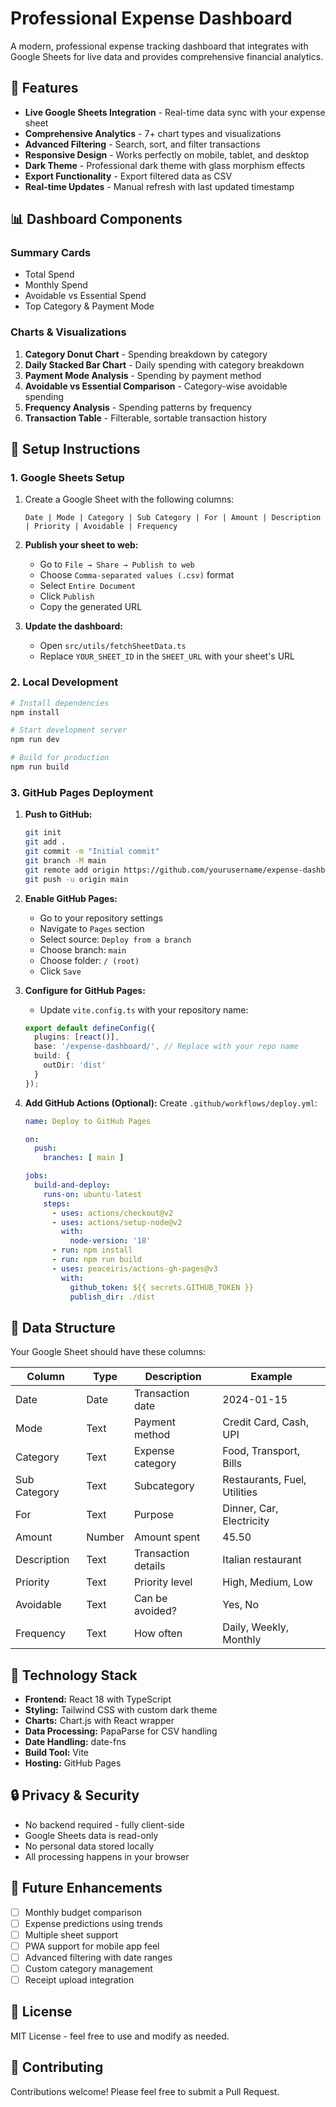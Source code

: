 # Professional Expense Dashboard

A modern, professional expense tracking dashboard that integrates with Google Sheets for live data and provides comprehensive financial analytics.

## 🚀 Features

- **Live Google Sheets Integration** - Real-time data sync with your expense sheet
- **Comprehensive Analytics** - 7+ chart types and visualizations
- **Advanced Filtering** - Search, sort, and filter transactions
- **Responsive Design** - Works perfectly on mobile, tablet, and desktop
- **Dark Theme** - Professional dark theme with glass morphism effects
- **Export Functionality** - Export filtered data as CSV
- **Real-time Updates** - Manual refresh with last updated timestamp

## 📊 Dashboard Components

### Summary Cards
- Total Spend
- Monthly Spend  
- Avoidable vs Essential Spend
- Top Category & Payment Mode

### Charts & Visualizations
1. **Category Donut Chart** - Spending breakdown by category
2. **Daily Stacked Bar Chart** - Daily spending with category breakdown
3. **Payment Mode Analysis** - Spending by payment method
4. **Avoidable vs Essential Comparison** - Category-wise avoidable spending
5. **Frequency Analysis** - Spending patterns by frequency
6. **Transaction Table** - Filterable, sortable transaction history

## 🔧 Setup Instructions

### 1. Google Sheets Setup

1. Create a Google Sheet with the following columns:
   ```
   Date | Mode | Category | Sub Category | For | Amount | Description | Priority | Avoidable | Frequency
   ```

2. **Publish your sheet to web:**
   - Go to `File → Share → Publish to web`
   - Choose `Comma-separated values (.csv)` format
   - Select `Entire Document`
   - Click `Publish`
   - Copy the generated URL

3. **Update the dashboard:**
   - Open `src/utils/fetchSheetData.ts`
   - Replace `YOUR_SHEET_ID` in the `SHEET_URL` with your sheet's URL

### 2. Local Development

```bash
# Install dependencies
npm install

# Start development server
npm run dev

# Build for production
npm run build
```

### 3. GitHub Pages Deployment

1. **Push to GitHub:**
   ```bash
   git init
   git add .
   git commit -m "Initial commit"
   git branch -M main
   git remote add origin https://github.com/yourusername/expense-dashboard.git
   git push -u origin main
   ```

2. **Enable GitHub Pages:**
   - Go to your repository settings
   - Navigate to `Pages` section
   - Select source: `Deploy from a branch`
   - Choose branch: `main`
   - Choose folder: `/ (root)`
   - Click `Save`

3. **Configure for GitHub Pages:**
   - Update `vite.config.ts` with your repository name:
   ```typescript
   export default defineConfig({
     plugins: [react()],
     base: '/expense-dashboard/', // Replace with your repo name
     build: {
       outDir: 'dist'
     }
   });
   ```

4. **Add GitHub Actions (Optional):**
   Create `.github/workflows/deploy.yml`:
   ```yaml
   name: Deploy to GitHub Pages
   
   on:
     push:
       branches: [ main ]
   
   jobs:
     build-and-deploy:
       runs-on: ubuntu-latest
       steps:
         - uses: actions/checkout@v2
         - uses: actions/setup-node@v2
           with:
             node-version: '18'
         - run: npm install
         - run: npm run build
         - uses: peaceiris/actions-gh-pages@v3
           with:
             github_token: ${{ secrets.GITHUB_TOKEN }}
             publish_dir: ./dist
   ```

## 📱 Data Structure

Your Google Sheet should have these columns:

| Column | Type | Description | Example |
|--------|------|-------------|---------|
| Date | Date | Transaction date | 2024-01-15 |
| Mode | Text | Payment method | Credit Card, Cash, UPI |
| Category | Text | Expense category | Food, Transport, Bills |
| Sub Category | Text | Subcategory | Restaurants, Fuel, Utilities |
| For | Text | Purpose | Dinner, Car, Electricity |
| Amount | Number | Amount spent | 45.50 |
| Description | Text | Transaction details | Italian restaurant |
| Priority | Text | Priority level | High, Medium, Low |
| Avoidable | Text | Can be avoided? | Yes, No |
| Frequency | Text | How often | Daily, Weekly, Monthly |

## 🎨 Technology Stack

- **Frontend:** React 18 with TypeScript
- **Styling:** Tailwind CSS with custom dark theme
- **Charts:** Chart.js with React wrapper
- **Data Processing:** PapaParse for CSV handling
- **Date Handling:** date-fns
- **Build Tool:** Vite
- **Hosting:** GitHub Pages

## 🔒 Privacy & Security

- No backend required - fully client-side
- Google Sheets data is read-only
- No personal data stored locally
- All processing happens in your browser

## 🚀 Future Enhancements

- [ ] Monthly budget comparison
- [ ] Expense predictions using trends
- [ ] Multiple sheet support
- [ ] PWA support for mobile app feel
- [ ] Advanced filtering with date ranges
- [ ] Custom category management
- [ ] Receipt upload integration

## 📄 License

MIT License - feel free to use and modify as needed.

## 🤝 Contributing

Contributions welcome! Please feel free to submit a Pull Request.